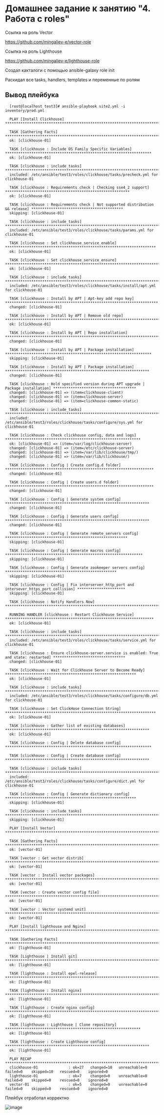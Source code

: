# Домашнее задание к занятию "4. Работа с roles"

Ссылка на роль Vector 

https://github.com/mingaliev-e/vector-role

Ссылка на роль Lighthouse

https://github.com/mingaliev-e/lighthouse-role

Создал какталоги с помощью ansible-galaxy role init

Раскидал все tasks, handlers, templates и переменные по ролям 

## Вывод плейбука

      [root@localhost test3]# ansible-playbook site2.yml -i inventory/prod.yml
      
      PLAY [Install Clickhouse] ****************************************************************************************************
      
      TASK [Gathering Facts] ******************************************************************************************************
      ok: [clickhouse-01]
      
      TASK [clickhouse : Include OS Family Specific Variables] *******************************************************************
      ok: [clickhouse-01]
      
      TASK [clickhouse : include_tasks] *****************************************************************************************
      included: /etc/ansible/test3/roles/clickhouse/tasks/precheck.yml for clickhouse-01
      
      TASK [clickhouse : Requirements check | Checking sse4_2 support] *********************************************************
      ok: [clickhouse-01]
      
      TASK [clickhouse : Requirements check | Not supported distribution && release] ******************************************
      skipping: [clickhouse-01]
      
      TASK [clickhouse : include_tasks] **************************************************************************************
      included: /etc/ansible/test3/roles/clickhouse/tasks/params.yml for clickhouse-01
      
      TASK [clickhouse : Set clickhouse_service_enable] *********************************************************************
      ok: [clickhouse-01]
      
      TASK [clickhouse : Set clickhouse_service_ensure] ****************************************************************************
      ok: [clickhouse-01]
      
      TASK [clickhouse : include_tasks] *******************************************************************************************
      included: /etc/ansible/test3/roles/clickhouse/tasks/install/apt.yml for clickhouse-01
      
      TASK [clickhouse : Install by APT | Apt-key add repo key] **********************************************************************
      changed: [clickhouse-01]
      
      TASK [clickhouse : Install by APT | Remove old repo] **************************************************************************
      ok: [clickhouse-01]
      
      TASK [clickhouse : Install by APT | Repo installation] ***********************************************************************
      changed: [clickhouse-01]
      
      TASK [clickhouse : Install by APT | Package installation] *******************************************************************
      skipping: [clickhouse-01]
      
      TASK [clickhouse : Install by APT | Package installation] ******************************************************************
      changed: [clickhouse-01]
      
      TASK [clickhouse : Hold specified version during APT upgrade | Package installation] **************************************
      changed: [clickhouse-01] => (item=clickhouse-client)
      changed: [clickhouse-01] => (item=clickhouse-server)
      changed: [clickhouse-01] => (item=clickhouse-common-static)
      
      TASK [clickhouse : include_tasks] ****************************************************************************************
      included: /etc/ansible/test3/roles/clickhouse/tasks/configure/sys.yml for clickhouse-01
      
      TASK [clickhouse : Check clickhouse config, data and logs] **************************************************************
      ok: [clickhouse-01] => (item=/var/log/clickhouse-server)
      changed: [clickhouse-01] => (item=/etc/clickhouse-server)
      changed: [clickhouse-01] => (item=/var/lib/clickhouse/tmp/)
      changed: [clickhouse-01] => (item=/var/lib/clickhouse/)
      
      TASK [clickhouse : Config | Create config.d folder] ********************************************************************
      changed: [clickhouse-01]
      
      TASK [clickhouse : Config | Create users.d folder] ********************************************************************
      changed: [clickhouse-01]
      
      TASK [clickhouse : Config | Generate system config] ******************************************************************
      changed: [clickhouse-01]
      
      TASK [clickhouse : Config | Generate users config] ******************************************************************
      changed: [clickhouse-01]
      
      TASK [clickhouse : Config | Generate remote_servers config] ********************************************************
      skipping: [clickhouse-01]
      
      TASK [clickhouse : Config | Generate macros config] ***************************************************************
      skipping: [clickhouse-01]
      
      TASK [clickhouse : Config | Generate zookeeper servers config] ***************************************************
      skipping: [clickhouse-01]
      
      TASK [clickhouse : Config | Fix interserver_http_port and intersever_https_port collision] **********************
      skipping: [clickhouse-01]
      
      TASK [clickhouse : Notify Handlers Now] ************************************************************************
      
      RUNNING HANDLER [clickhouse : Restart Clickhouse Service] ********************************************************************
      ok: [clickhouse-01]
      
      TASK [clickhouse : include_tasks] *******************************************************************************************
      included: /etc/ansible/test3/roles/clickhouse/tasks/service.yml for clickhouse-01
      
      TASK [clickhouse : Ensure clickhouse-server.service is enabled: True and state: restarted] *********************************
      changed: [clickhouse-01]
      
      TASK [clickhouse : Wait for Clickhouse Server to Become Ready] ************************************************************
      ok: [clickhouse-01]
      
      TASK [clickhouse : include_tasks] ****************************************************************************************
      included: /etc/ansible/test3/roles/clickhouse/tasks/configure/db.yml for clickhouse-01
      
      TASK [clickhouse : Set ClickHose Connection String] *********************************************************************
      ok: [clickhouse-01]
      
      TASK [clickhouse : Gather list of existing databases] ******************************************************************
      ok: [clickhouse-01]
      
      TASK [clickhouse : Config | Delete database config] *******************************************************************
      
      TASK [clickhouse : Config | Create database config] ******************************************************************
      
      TASK [clickhouse : include_tasks] ***********************************************************************************
      included: /etc/ansible/test3/roles/clickhouse/tasks/configure/dict.yml for clickhouse-01
      
      TASK [clickhouse : Config | Generate dictionary config] ************************************************************
      skipping: [clickhouse-01]
      
      TASK [clickhouse : include_tasks] *********************************************************************************
      skipping: [clickhouse-01]
      
      PLAY [Install Vector] ********************************************************************************************
      
      TASK [Gathering Facts] ****************************************************************************************************
      ok: [vector-01]
      
      TASK [vector : Get vector distrib] ***************************************************************************************
      ok: [vector-01]
      
      TASK [vector : Install vector packages] *********************************************************************************
      ok: [vector-01]
      
      TASK [vector : Create vector config file] ******************************************************************************
      ok: [vector-01]
      
      TASK [vector : Vector systemd unit] ***********************************************************************************
      ok: [vector-01]
      
      PLAY [Install lighthouse and Nginx] **********************************************************************************
      
      TASK [Gathering Facts] **********************************************************************************************
      ok: [lighthouse-01]
      
      TASK [Lighthouse | Install git] ************************************************************************************
      ok: [lighthouse-01]
      
      TASK [lighthouse : Install epel-release] **************************************************************************
      ok: [lighthouse-01]
      
      TASK [lighthouse : Install nginx] ********************************************************************************
      ok: [lighthouse-01]
      
      TASK [lighthouse : Create nginx config] *************************************************************************
      ok: [lighthouse-01]
      
      TASK [lighthouse : Lighthouse | Clone repository] **************************************************************
      ok: [lighthouse-01]
      
      TASK [lighthouse : Create Lighthouse config] ******************************************************************
      ok: [lighthouse-01]
      
      PLAY RECAP ***************************************************************************************************
      clickhouse-01              : ok=27   changed=10   unreachable=0    failed=0    skipped=10   rescued=0    ignored=0
      lighthouse-01              : ok=7    changed=0    unreachable=0    failed=0    skipped=0    rescued=0    ignored=0
      vector-01                  : ok=5    changed=0    unreachable=0    failed=0    skipped=0    rescued=0    ignored=0
     
Плейбук отработал корректно 

 ![image](https://user-images.githubusercontent.com/111060072/217643379-23fdf278-2341-4e12-a4f5-0df893ac800b.png)

